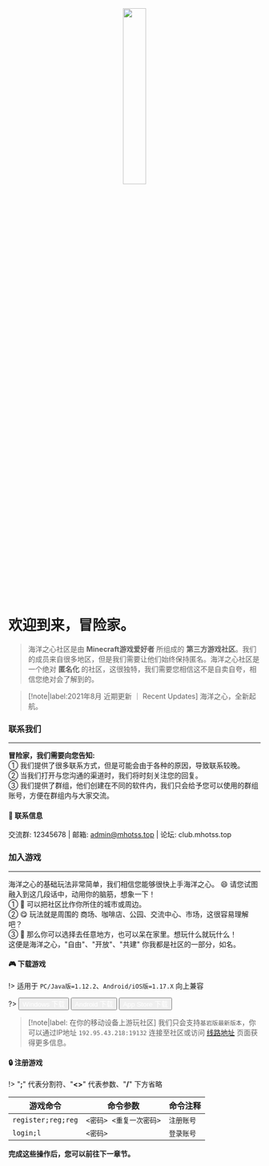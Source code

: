 <div align=center>
<a href="https://sm.ms/image/YXMLBgK5Cka7fmp" target="_blank"><img src="https://i.loli.net/2021/08/14/YXMLBgK5Cka7fmp.png" width="30%"></a>
</div>

# 欢迎到来，冒险家。

> 海洋之心社区是由 **Minecraft游戏爱好者** 所组成的 **第三方游戏社区**。我们的成员来自很多地区，但是我们需要让他们始终保持匿名。海洋之心社区是一个绝对 **匿名化** 的社区，这很独特，我们需要您相信这不是自卖自夸，相信您绝对会了解到的。 

> [!note|label:2021年8月 近期更新 ｜ Recent Updates]
> 海洋之心，全新起航。
### <i class="fas fa-address-book"></i> 联系我们
--- 
**冒险家，我们需要向您告知:**  
➀ 我们提供了很多联系方式，但是可能会由于各种的原因，导致联系较晚。  
➁ 当我们打开与您沟通的渠道时，我们将时刻关注您的回复。  
➂ 我们提供了群组，他们创建在不同的软件内，我们只会给予您可以使用的群组账号，方便在群组内与大家交流。  

#### :cookie: 联系信息
<i class="fab fa-qq"></i> 交流群: 12345678 | <i class="fas fa-envelope-open-text"></i> 邮箱: admin@mhotss.top | <i class="fas fa-cubes"></i> 论坛: club.mhotss.top

### <i class="fas fa-gamepad"></i> 加入游戏
---
海洋之心的基础玩法非常简单，我们相信您能够很快上手海洋之心。
:smile: 请您试图融入到这几段话中，动用你的脑筋，想象一下！  
① :thinking: 可以把社区比作你所住的城市或周边。  
② :yum: 玩法就是周围的 商场、咖啡店、公园、交流中心、市场，这很容易理解吧？  
③ :raised_hands: 那么你可以选择去任意地方，也可以呆在家里。想玩什么就玩什么！  
这便是海洋之心，"自由"、"开放"、"共建" 你我都是社区的一部分，如名。

#### :video_game: **下载游戏**
!> 适用于 `PC/Java版=1.12.2`、`Android/iOS版=1.17.X` 向上兼容

?>
<button class="button button-pill button-primary"><i class="fab fa-windows"></i><a href="http://share.mhotss.top/download/57923cada80edf16/#hUBgPrl_R-_dGsMvJPp-iQ" style="color:#FFFFFF;TEXT-DECORATION: none">  Windows 下载</a></button>
<button class="button button-pill button-primary"><i class="fab fa-android"></i><a href="http://share.mhotss.top/download/493225b69e1ac4e3/#LuhreCKxpj_TTLnMpIc0tg" style="color:#FFFFFF;TEXT-DECORATION: none"> Android 下载</a></button>
<button class="button button-pill button-primary"><i class="fab fa-app-store-ios"></i><a href="#/tag/ios.md" style="color:#FFFFFF;TEXT-DECORATION: none"> App Store 下载</a></button>

> [!note|label: 在你的移动设备上游玩社区] 
> 我们只会支持`基岩版最新版本`，你可以通过IP地址 `192.95.43.218:19132` 连接至社区或访问 [<i class="fas fa-network-wired"></i> 线路地址](/welcome/ip.md) 页面获得更多信息。



#### :lock: **注册游戏**  

!> "**;**" 代表分割符、"**<>**" 代表参数、"**/**" 下方省略

|  <i class="fas fa-code"></i> 游戏命令   | <i class="far fa-file-code"></i> 命令参数  | <i class="far fa-sticky-note"></i> 命令注释 |
|  ----  | ----  | ----  |
| `register;reg;reg`  | `<密码> <重复一次密码>` | `注册账号` |
| `login;l`  | `<密码>` | `登录账号` |

**完成这些操作后，您可以前往下一章节。**  

